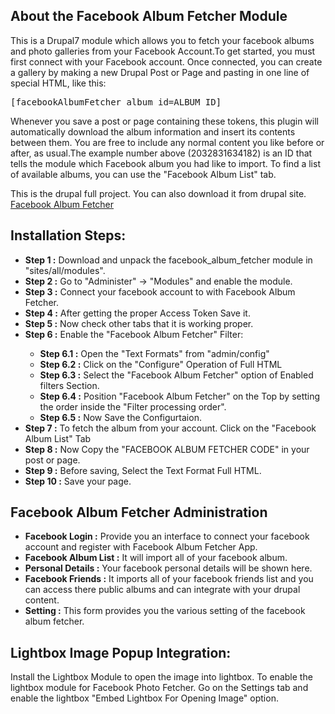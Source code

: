 <h2>About the Facebook Album Fetcher Module</h2>
This is a Drupal7 module which allows you to fetch your facebook albums and photo galleries from your Facebook Account.To get started, you must first connect with your Facebook account. Once connected, you can create a gallery by making a new Drupal Post or Page and pasting in one line of special HTML, like this:
<pre>
[facebookAlbumFetcher album_id=ALBUM_ID]
</pre>
Whenever you save a post or page containing these tokens, this plugin will automatically download the album information and insert its contents between them. You are free to include any normal content you like before or after, as usual.The example number above (2032831634182) is an ID that tells the module which Facebook album you had like to import. To find a list of available albums, you can use the "Facebook Album List" tab.

This is the drupal full project. You can also download it from drupal site. 
<a href="https://www.drupal.org/project/facebook_album_fetcher" target="_blank">Facebook Album Fetcher</a>

<h2>Installation Steps:</h2>
<ul>
<li> <strong>Step 1 :</strong> Download and unpack the facebook_album_fetcher module in "sites/all/modules".</li>
<li> <strong>Step 2 :</strong> Go to "Administer" -> "Modules" and enable the module.</li>
<li> <strong>Step 3 :</strong> Connect your facebook account to with Facebook Album Fetcher.</li>
<li> <strong>Step 4 :</strong> After getting the proper Access Token Save it.</li>
<li> <strong>Step 5 :</strong> Now check other tabs that it is working proper.</li>
<li> <strong>Step 6 :</strong> Enable the "Facebook Album Fetcher" Filter:</li>
<ul>
<li> <strong>Step 6.1 :</strong> Open the "Text Formats" from "admin/config"</li>
<li> <strong>Step 6.2 :</strong> Click on the "Configure" Operation of Full HTML</li>
<li> <strong>Step 6.3 :</strong> Select the "Facebook Album Fetcher" option of Enabled filters Section.</li>
<li> <strong>Step 6.4 :</strong> Position "Facebook Album Fetcher" on the Top by setting the order inside the "Filter processing order".</li>
<li> <strong>Step 6.5 :</strong> Now Save the Configurtaion.</li>
</ul>
<li> <strong>Step 7 :</strong> To fetch the album from your account. Click on the "Facebook Album List" Tab</li>
<li> <strong>Step 8 :</strong> Now Copy the "FACEBOOK ALBUM FETCHER CODE" in your post or page.</li>
<li> <strong>Step 9 :</strong> Before saving, Select the Text Format Full HTML.</li>
<li> <strong>Step 10 :</strong> Save your page.</li>
</ul>

<h2>Facebook Album Fetcher Administration</h2>
<ul>
<li><strong>Facebook Login :</strong> Provide you an interface to connect your facebook account and register with Facebook Album Fetcher App.</li>
<li><strong>Facebook Album List :</strong> It will import all of your facebook album.</li>
<li><strong>Personal Details :</strong> Your facebook personal details will be shown here.</li>
<li><strong>Facebook Friends :</strong> It imports all of your facebook friends list and you can access there public albums and can integrate with your drupal content.</li>
<li><strong>Setting :</strong> This form provides you the various setting of the facebook album fetcher.</li>
</ul>

<h2>Lightbox Image Popup Integration:</h2>

Install the Lightbox Module to open the image into lightbox. To enable the lightbox module for Facebook Photo Fetcher. Go on the Settings tab and enable the lightbox "Embed Lightbox For Opening Image" option.

